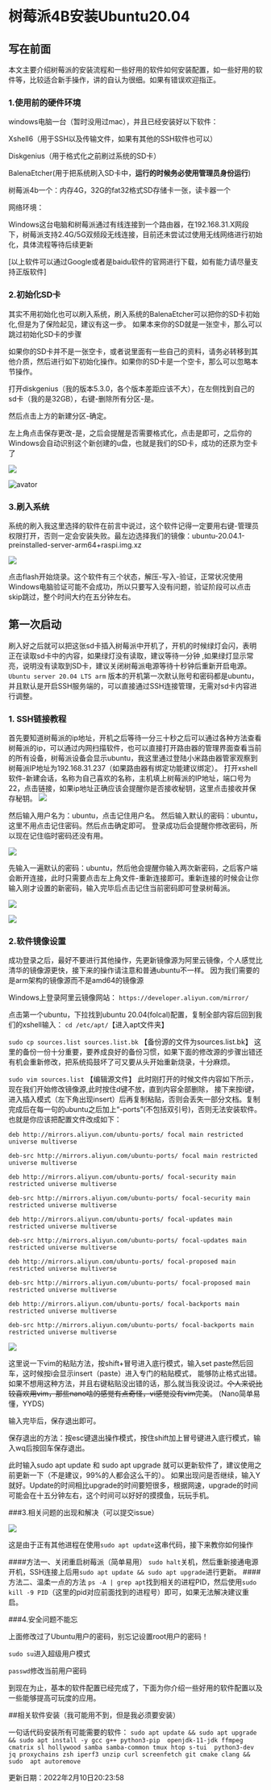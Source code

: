 # 树莓派4B安装Ubuntu20.04

## 写在前面

本文主要介绍树莓派的安装流程和一些好用的软件如何安装配置，如一些好用的软件等，比较适合新手操作，讲的自认为很细。如果有错误欢迎指正。

### 1.使用前的硬件环境

windows电脑一台（暂时没用过mac），并且已经安装好以下软件：

Xshell6（用于SSH以及传输文件，如果有其他的SSH软件也可以）

Diskgenius（用于格式化之前刷过系统的SD卡）

BalenaEtcher(用于把系统刷入SD卡中，**运行的时候务必使用管理员身份运行**)

树莓派4b一个：内存4G，32G的fat32格式SD存储卡一张，读卡器一个

网络环境：

Windows这台电脑和树莓派通过有线连接到一个路由器，在192.168.31.X网段下，树莓派支持2.4G/5G双频段无线连接，目前还未尝试过使用无线网络进行初始化，具体流程等待后续更新

[以上软件可以通过Google或者是baidu软件的官网进行下载，如有能力请尽量支持正版软件]

### 2.初始化SD卡

其实不用初始化也可以刷入系统，刷入系统的BalenaEtcher可以把你的SD卡初始化,但是为了保险起见，建议有这一步。
如果本来你的SD就是一张空卡，那么可以跳过初始化SD卡的步骤

如果你的SD卡并不是一张空卡，或者说里面有一些自己的资料，请务必转移到其他介质，然后进行如下初始化操作。如果你的SD卡是一个空卡，那么可以忽略本节操作。

 打开diskgenius（我的版本5.3.0，各个版本差距应该不大），在左侧找到自己的sd卡（我的是32GB），右键-删除所有分区-是。

然后点击上方的新建分区-确定。

左上角点击保存更改-是，之后会提醒是否需要格式化，点击是即可，之后你的Windows会自动识别这个新创建的u盘，也就是我们的SD卡，成功的还原为空卡了

![](Picture\1.png)

![avator](Picture\2.png)

### 3.刷入系统

系统的刷入我这里选择的软件在前言中说过，这个软件记得一定要用右键-管理员权限打开，否则一定会安装失败。最左边选择我们的镜像：ubuntu-20.04.1-preinstalled-server-arm64+raspi.img.xz

![](Picture\3.png)

点击flash开始烧录。这个软件有三个状态，解压-写入-验证，正常状况使用Windows电脑验证可能不会成功，所以只要写入没有问题，验证阶段可以点击skip跳过，整个时间大约在五分钟左右。

## 第一次启动

刷入好之后就可以把这张sd卡插入树莓派中开机了，开机的时候绿灯会闪，表明正在读取sd卡中的内容，如果绿灯没有读取，建议等待一分钟
,如果绿灯显示常亮，说明没有读取到SD卡，建议关闭树莓派电源等待十秒钟后重新开启电源。`Ubuntu server 20.04 LTS arm` 版本的开机第一次默认账号和密码都是ubuntu，并且默认是开启SSH服务端的，可以直接通过SSH连接管理，无需对sd卡内容进行调整。

### 1. SSH链接教程

首先要知道树莓派的ip地址，开机之后等待一分三十秒之后可以通过各种方法查看树莓派的ip，可以通过内网扫描软件，也可以直接打开路由器的管理界面查看当前的所有设备，树莓派设备会显示ubuntu，我这里通过登陆小米路由器管家观察到树莓派IP地址为192.168.31.237（如果路由器有绑定功能建议绑定）。
打开xshell软件-新建会话，名称为自己喜欢的名称，主机填上树莓派的IP地址，端口号为22，点击链接，如果ip地址正确应该会提醒你是否接收秘钥，这里点击接收并保存秘钥。
![](Picture\4.png)

然后输入用户名为：ubuntu，点击记住用户名。
然后输入默认的密码：ubuntu，这里不用点击记住密码。然后点击确定即可。
登录成功后会提醒你修改密码，所以现在记住临时密码还没有用。

![](Picture\图片5.png)

先输入一遍默认的密码：ubuntu，然后他会提醒你输入两次新密码，之后客户端会断开连接，此时只需要点击左上角文件-重新连接即可。重新连接的时候会让你输入刚才设置的新密码，输入完毕后点击记住当前密码即可登录树莓派。

![](Picture\图片6.png)

![](Picture\图片7.png)

### 2.软件镜像设置

成功登录之后，最好不要进行其他操作，先更新镜像源为阿里云镜像，个人感觉比清华的镜像源更快，接下来的操作请注意和普通ubuntu不一样。
因为我们需要的是arm架构的镜像源而不是amd64的镜像源

Windows上登录阿里云镜像网站：
`https://developer.aliyun.com/mirror/`

点击第一个ubuntu，下拉找到ubuntu 20.04(folcal)配置，复制全部内容后回到我们的xshell输入：
`cd /etc/apt/`【进入apt文件夹】

`sudo cp sources.list sources.list.bk`
【备份源的文件为sources.list.bk】
这里的备份一份十分重要，要养成良好的备份习惯，如果下面的修改源的步骤出错还有机会重新修改，把系统捣鼓坏了可又要从头开始重新烧录，十分麻烦。

`sudo vim sources.list`
【编辑源文件】
此时刚打开的时候文件内容如下所示，现在我们开始修改镜像源,此时按住d键不放，直到内容全部删除，
接下来按i键，进入插入模式（左下角出现insert）后再复制粘贴，否则会丢失一部分文档。复制完成后在每一句的ubuntu之后加上“-ports”(不包括双引号)，否则无法安装软件。也就是你应该把配置文件改成如下：

`deb http://mirrors.aliyun.com/ubuntu-ports/ focal main restricted universe multiverse`

`deb-src http://mirrors.aliyun.com/ubuntu-ports/ focal main restricted universe multiverse`

`deb http://mirrors.aliyun.com/ubuntu-ports/ focal-security main restricted universe multiverse`

`deb-src http://mirrors.aliyun.com/ubuntu-ports/ focal-security main restricted universe multiverse`

`deb http://mirrors.aliyun.com/ubuntu-ports/ focal-updates main restricted universe multiverse`

`deb-src http://mirrors.aliyun.com/ubuntu-ports/ focal-updates main restricted universe multiverse`

`deb http://mirrors.aliyun.com/ubuntu-ports/ focal-proposed main restricted universe multiverse`

`deb-src http://mirrors.aliyun.com/ubuntu-ports/ focal-proposed main restricted universe multiverse`

`deb http://mirrors.aliyun.com/ubuntu-ports/ focal-backports main restricted universe multiverse`

`deb-src http://mirrors.aliyun.com/ubuntu-ports/ focal-backports main restricted universe multiverse`

![](Picture\图片8.png)

这里说一下vim的粘贴方法，按shift+冒号进入底行模式，输入set paste然后回车，这时候按i会显示insert（paste）进入专门的粘贴模式，
能够防止格式出错。如果不想用这种方法，并且右键粘贴没出错的话，那么就当我没说过。~~个人来说比较喜欢用vim，那些nano啥的感觉有点奇怪，vi感觉没有vim完美~~。
(Nano简单易懂，YYDS)

输入完毕后，保存退出即可。

保存退出的方法：按esc键退出操作模式，按住shift加上冒号键进入底行模式，输入wq后按回车保存退出。

此时输入sudo apt update 和 sudo apt upgrade 就可以更新软件了，建议使用之前更新一下（不是建议，99%的人都会这么干的）。
如果出现问是否继续，输入Y就好。Update的时间相比upgrade的时间要短很多，根据网速，upgrade的时间可能会在十五分钟左右，这个时间可以好好的摸摸鱼，玩玩手机。

###3.相关问题的出现和解决（可以提交issue）

![](Picture\图片9.png)

这是由于正有其他进程在使用`sudo apt update`这串代码，接下来教你如何操作

####方法一、关闭重启树莓派（简单易用）
`sudo halt`关机，然后重新接通电源开机，SSH连接上后用`sudo apt update && sudo apt upgrade`进行更新。
####方法二、温柔一点的方法
`ps -A | grep apt`找到相关的进程PID，然后使用`sudo kill -9 PID`（这里的pid对应前面找到的进程号）即可，如果无法解决建议重启。

###4.安全问题不能忘

上面修改过了Ubuntu用户的密码，别忘记设置root用户的密码！

`sudo su`进入超级用户模式

`passwd`修改当前用户密码

到现在为止，基本的软件配置已经完成了，下面为你介绍一些好用的软件配置以及一些能够提高可玩度的应用。

##相关软件安装（我可能用不到，但是我必须要安装）

一句话代码安装所有可能需要的软件：
`sudo apt update && sudo apt upgrade && sudo apt install -y gcc g++ python3-pip 
openjdk-11-jdk ffmpeg cmatrix sl hollywood samba samba-common tmux htop s-tui 
python3-dev jq proxychains zsh iperf3 unzip curl screenfetch git cmake clang && sudo 
apt autoremove`

更新日期：2022年2月10日20:23:58
